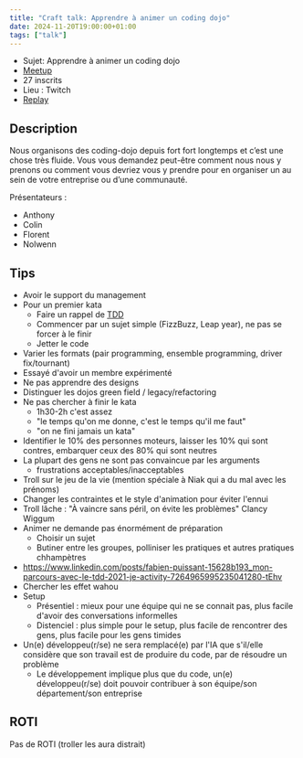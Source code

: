 ```yaml
---
title: "Craft talk: Apprendre à animer un coding dojo"
date: 2024-11-20T19:00:00+01:00 
tags: ["talk"] 
---
```


- Sujet: Apprendre à animer un coding dojo
- [Meetup](https://www.meetup.com/fr-FR/Software-Craftsmanship-Lyon/events/284098519/)
- 27 inscrits
- Lieu : Twitch
- [Replay](https://www.youtube.com/watch?v=M9weivvpDAk)

## Description

Nous organisons des coding-dojo depuis fort fort longtemps et c’est une chose très fluide.
Vous vous demandez peut-être comment nous nous y prenons ou comment vous devriez vous y prendre pour en organiser un au sein de votre entreprise ou d’une communauté.

Présentateurs :

* Anthony
* Colin
* Florent
* Nolwenn

## Tips

* Avoir le support du management
* Pour un premier kata
  * Faire un rappel de [TDD](https://tidyfirst.substack.com/p/canon-tdd)
  * Commencer par un sujet simple (FizzBuzz, Leap year), ne pas se forcer à le finir
  * Jetter le code
* Varier les formats (pair programming, ensemble programming, driver fix/tournant)
* Essayé d'avoir un membre expérimenté
* Ne pas apprendre des designs
* Distinguer les dojos green field / legacy/refactoring
* Ne pas chercher à finir le kata
  * 1h30-2h c'est assez
  * "le temps qu'on me donne, c'est le temps qu'il me faut"
  * "on ne fini jamais un kata"
* Identifier le 10% des personnes moteurs, laisser les 10% qui sont contres, embarquer ceux des 80% qui sont neutres
* La plupart des gens ne sont pas convaincue par les arguments
  * frustrations acceptables/inacceptables
* Troll sur le jeu de la vie (mention spéciale à Niak qui a du mal avec les prénoms)
* Changer les contraintes et le style d'animation pour éviter l'ennui
* Troll lâche : "À vaincre sans péril, on évite les problèmes" Clancy Wiggum
* Animer ne demande pas énormément de préparation
  * Choisir un sujet
  * Butiner entre les groupes, polliniser les pratiques et autres pratiques chhampètres
* https://www.linkedin.com/posts/fabien-puissant-15628b193_mon-parcours-avec-le-tdd-2021-je-activity-7264965995235041280-tEhv
* Chercher les effet wahou
* Setup
  * Présentiel : mieux pour une équipe qui ne se connait pas, plus facile d'avoir des conversations informelles
  * Distenciel : plus simple pour le setup, plus facile de rencontrer des gens, plus facile pour les gens timides
* Un(e) développeu(r/se) ne sera remplacé(e) par l'IA que s'il/elle considère que son travail est de produire du code, par de résoudre un problème
  * Le développement implique plus que du code, un(e) développeu(r/se) doit pouvoir contribuer à son équipe/son département/son entreprise

## ROTI

Pas de ROTI (troller les aura distrait)
